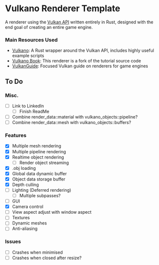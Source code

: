 # Vulkano Renderer Template
A renderer using the [Vulkan API](https://www.khronos.org/vulkan/) written entirely in Rust, designed with the end goal of creating an entire game engine. 
### Main Resources Used
- [Vulkano](https://github.com/vulkano-rs/vulkano): A Rust wrapper around the Vulkan API, includes highly useful example scripts
- [Vulkano Book](https://github.com/vulkano-rs/vulkano-book/): This renderer is a fork of the tutorial source code
- [VulkanGuide](https://vkguide.dev/): Focused Vulkan guide on renderers for game engines

## To Do
### Misc.
- [ ] Link to LinkedIn
	- [ ] Finish ReadMe
- [ ] Combine render_data::material with vulkano_objects::pipeline?
- [ ] Combine render_data::mesh with vulkano_objects::buffers?

### Features
- [x] Multiple mesh rendering
- [x] Multiple pipeline rendering
- [x] Realtime object rendering
	- [ ] Render object streaming
- [x] .obj loading
- [x] Global data dynamic buffer
- [x] Object data storage buffer
- [x] Depth culling
- [ ] Lighting (Deferred rendering)
	- [ ] Multiple subpasses?
- [ ] GUI
- [x] Camera control
- [ ] View aspect adjust with window aspect
- [ ] Textures
- [ ] Dynamic meshes
- [ ] Anti-aliasing

### Issues
- [ ] Crashes when minimised
- [ ] Crashes when closed after resize?
